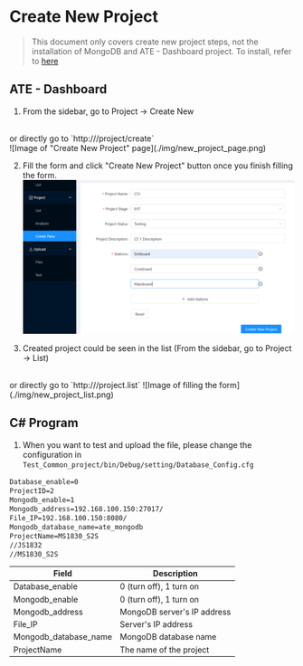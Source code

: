 # Create New Project
> This document only covers create new project steps, not the installation of MongoDB and ATE - Dashboard project. To install, refer to [here](../README.md)

## ATE - Dashboard
1. From the sidebar, go to Project &#8594; Create New 
<br> 
or directly go to `http://<ip_address>/project/create`
<br>
![Image of "Create New Project" page](./img/new_project_page.png)

2. Fill the form and click "Create New Project" button once you finish filling the form.
![Image of filling the form](./img/new_project_fill_form.png)

3. Created project could be seen in the list (From the sidebar, go to Project &#8594; List) 
<br>
or directly go to `http://<ip_address>/project.list`
![Image of filling the form](./img/new_project_list.png)


## C# Program
1. When you want to test and upload the file, please change the configuration in 
`Test_Common_project/bin/Debug/setting/Database_Config.cfg`
```
Database_enable=0
ProjectID=2
Mongodb_enable=1
Mongodb_address=192.168.100.150:27017/
File_IP=192.168.100.150:8080/
Mongodb_database_name=ate_mongodb
ProjectName=MS1830_S2S
//JS1832
//MS1830_S2S
```
| Field             | Description       |
| ----------------- | ------------------|
| Database_enable| 0 (turn off), 1 turn on|
| Mongodb_enable| 0 (turn off), 1 turn on|
| Mongodb_address| MongoDB server's IP address|
| File_IP| Server's IP address|
| Mongodb_database_name| MongoDB database name|
| ProjectName| The name of the project|